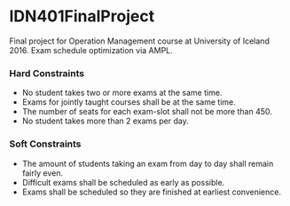 # IDN401FinalProject
Final project for Operation Management course at University of Iceland 2016.
Exam schedule optimization via AMPL.

### Hard Constraints
- No student takes two or more exams at the same time.
- Exams for jointly taught courses shall be at the same time.
- The number of seats for each exam-slot shall not be more than 450.
- No student takes more than 2 exams per day.

### Soft Constraints
- The amount of students taking an exam from day to day shall
 remain fairly even.
 - Difficult exams shall be scheduled as early as possible.
 - Exams shall be scheduled so they are finished at earliest convenience.
 
